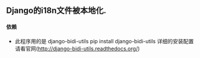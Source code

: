 ## Django的i18n文件被本地化.

#### 依赖

* 此程序用的是 django-bidi-utils
    pip install django-bidi-utils
    详细的安装配置请看官网(http://django-bidi-utils.readthedocs.org/)
